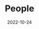 ---
title: People
date: 2022-10-24

type: landing

sections:
  - block: people
    content:
      title: Meet the Board
      # Choose which groups/teams of users to display.
      #   Edit `user_groups` in each user's profile to add them to one or more of these groups.
      user_groups:
          - 2024-2025
          - President
          - Secretary
          - WebsiteManager
          # - Administration
          # - Visitors
          # - Alumni
      sort_by: Params.last_name
      sort_ascending: true
    design:
      show_interests: false
      show_role: true
      show_social: true
---